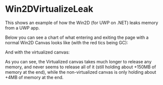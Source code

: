 # Win2DVirtualizeLeak
This shows an example of how the Win2D (for UWP on .NET) leaks memory from a UWP app.

Below you can see a chart of what entering and exiting the page with a normal Win2D Canvas looks like (with the red tics being GC):

And with the virtualized canvas:


As you can see, the Virtualized canvas takes much longer to release any memory, and never seems to release all of it
(still holding about +150MB of memory at the end), while the non-virtualized canvas is only holding about +4MB of memory at the end.

